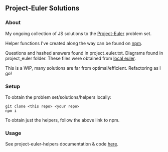 ## Project-Euler Solutions

### About

My ongoing collection of JS solutions to the [Project-Euler](https://projecteuler.net/) problem set. 

Helper functions I've created along the way can be found on [npm](https://www.npmjs.com/package/project-euler-helpers). 

Questions and hashed answers found in project_euler.txt. Diagrams found in project_euler folder. These files were obtained from [local euler](http://kmkeen.com/local-euler/2008-07-16-07-33-00.html).

This is a WIP, many solutions are far from optimal/efficient. Refactoring as I go!

### Setup

To obtain the problem set/solutions/helpers locally:

```
git clone <this repo> <your repo>
npm i
```
To obtain just the helpers, follow the above link to npm.

### Usage

See project-euler-helpers documentation & code [here](https://github.com/MikeEngerer/project-euler-helpers).
